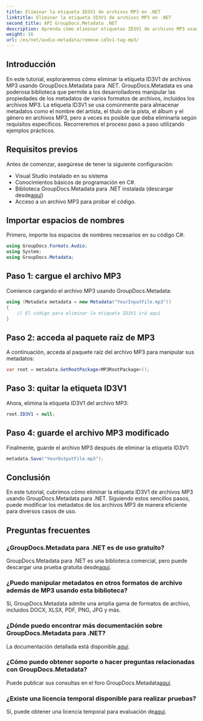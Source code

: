 ```yaml
---
title: Eliminar la etiqueta ID3V1 de archivos MP3 en .NET
linktitle: Eliminar la etiqueta ID3V1 de archivos MP3 en .NET
second_title: API GroupDocs.Metadata .NET
description: Aprenda cómo eliminar etiquetas ID3V1 de archivos MP3 usando GroupDocs.Metadata para .NET. Guía sencilla paso a paso con ejemplos prácticos.
weight: 16
url: /es/net/audio-metadata/remove-id3v1-tag-mp3/
---
```

## Introducción
En este tutorial, exploraremos cómo eliminar la etiqueta ID3V1 de archivos MP3 usando GroupDocs.Metadata para .NET. GroupDocs.Metadata es una poderosa biblioteca que permite a los desarrolladores manipular las propiedades de los metadatos de varios formatos de archivos, incluidos los archivos MP3. La etiqueta ID3V1 se usa comúnmente para almacenar metadatos como el nombre del artista, el título de la pista, el álbum y el género en archivos MP3, pero a veces es posible que deba eliminarla según requisitos específicos. Recorreremos el proceso paso a paso utilizando ejemplos prácticos.
## Requisitos previos
Antes de comenzar, asegúrese de tener la siguiente configuración:
- Visual Studio instalado en su sistema
- Conocimientos básicos de programación en C#.
-  Biblioteca GroupDocs.Metadata para .NET instalada (descargar desde[aquí](https://releases.groupdocs.com/metadata/net/))
- Acceso a un archivo MP3 para probar el código.

## Importar espacios de nombres
Primero, importe los espacios de nombres necesarios en su código C#:
```csharp
using GroupDocs.Formats.Audio;
using System;
using GroupDocs.Metadata;
```
## Paso 1: cargue el archivo MP3
Comience cargando el archivo MP3 usando GroupDocs.Metadata:
```csharp
using (Metadata metadata = new Metadata("YourInputFile.mp3"))
{
    // El código para eliminar la etiqueta ID3V1 irá aquí
}
```
## Paso 2: acceda al paquete raíz de MP3
A continuación, acceda al paquete raíz del archivo MP3 para manipular sus metadatos:
```csharp
var root = metadata.GetRootPackage<MP3RootPackage>();
```
## Paso 3: quitar la etiqueta ID3V1
Ahora, elimina la etiqueta ID3V1 del archivo MP3:
```csharp
root.ID3V1 = null;
```
## Paso 4: guarde el archivo MP3 modificado
Finalmente, guarde el archivo MP3 después de eliminar la etiqueta ID3V1:
```csharp
metadata.Save("YourOutputFile.mp3");
```

## Conclusión
En este tutorial, cubrimos cómo eliminar la etiqueta ID3V1 de archivos MP3 usando GroupDocs.Metadata para .NET. Siguiendo estos sencillos pasos, puede modificar los metadatos de los archivos MP3 de manera eficiente para diversos casos de uso.

## Preguntas frecuentes
### ¿GroupDocs.Metadata para .NET es de uso gratuito?
 GroupDocs.Metadata para .NET es una biblioteca comercial, pero puede descargar una prueba gratuita desde[aquí](https://releases.groupdocs.com/).
### ¿Puedo manipular metadatos en otros formatos de archivo además de MP3 usando esta biblioteca?
Sí, GroupDocs.Metadata admite una amplia gama de formatos de archivo, incluidos DOCX, XLSX, PDF, PNG, JPG y más.
### ¿Dónde puedo encontrar más documentación sobre GroupDocs.Metadata para .NET?
 La documentación detallada está disponible.[aquí](https://tutorials.groupdocs.com/metadata/net/).
### ¿Cómo puedo obtener soporte o hacer preguntas relacionadas con GroupDocs.Metadata?
 Puede publicar sus consultas en el foro GroupDocs.Metadata[aquí](https://forum.groupdocs.com/c/metadata/14).
### ¿Existe una licencia temporal disponible para realizar pruebas?
 Sí, puede obtener una licencia temporal para evaluación de[aquí](https://purchase.groupdocs.com/temporary-license/).

